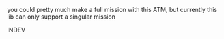 you could pretty much make a full mission with this ATM, but currently this lib can only support a singular mission

INDEV
